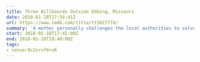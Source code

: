 ```yaml
---
title: Three Billboards Outside Ebbing, Missouri
date: 2018-01-18T17:54:41Z
url: https://www.imdb.com/title/tt5027774/
summary: 'A mother personally challenges the local authorities to solve her daughter''s murder when they fail to catch the culprit.'
start: 2018-01-18T17:45:00Z
end: 2018-01-18T19:40:00Z
tags:
- venue:9c2xrvf6+x6
---
```

